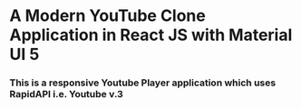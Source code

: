 # A Modern YouTube Clone Application in React JS with Material UI 5

### This is a responsive Youtube Player application which uses RapidAPI i.e. Youtube v.3

